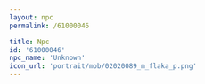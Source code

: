 ```yaml
---
layout: npc
permalink: /61000046

title: Npc
id: '61000046'
npc_name: 'Unknown'
icon_url: 'portrait/mob/02020089_m_flaka_p.png'
---
```

